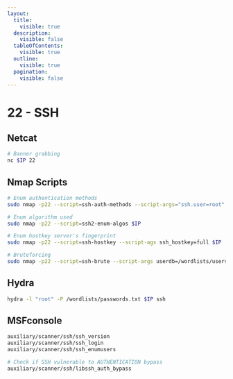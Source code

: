 ```yaml
---
layout:
  title:
    visible: true
  description:
    visible: false
  tableOfContents:
    visible: true
  outline:
    visible: true
  pagination:
    visible: false
---
```


# 22 - SSH

## Netcat

```bash
# Banner grabbing
nc $IP 22
```

## Nmap Scripts

```bash
# Enum authentication methods
sudo nmap -p22 --script=ssh-auth-methods --script-args="ssh.user=root" $IP

# Enum algorithm used
sudo nmap -p22 --script=ssh2-enum-algos $IP

# Enum hostkey server's fingerprint
sudo nmap -p22 --script=ssh-hostkey --script-ags ssh_hostkey=full $IP

# Bruteforcing
sudo nmap -p22 --script=ssh-brute --script-args userdb=/wordlists/users.txt $IP
```

## Hydra

```bash
hydra -l "root" -P /wordlists/passwords.txt $IP ssh
```

## MSFconsole

```bash
auxiliary/scanner/ssh/ssh_version
auxiliary/scanner/ssh/ssh_login
auxiliary/scanner/ssh/ssh_enumusers

# Check if SSH vulnerable to AUTHENTICATION bypass
auxiliary/scanner/ssh/libssh_auth_bypass
```

